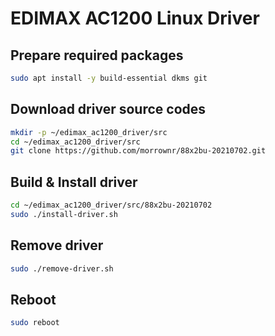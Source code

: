 # EDIMAX AC1200 Linux Driver

## Prepare required packages

```bash
sudo apt install -y build-essential dkms git 
```

## Download driver source codes
```bash
mkdir -p ~/edimax_ac1200_driver/src
cd ~/edimax_ac1200_driver/src
git clone https://github.com/morrownr/88x2bu-20210702.git
```

## Build & Install driver
```bash
cd ~/edimax_ac1200_driver/src/88x2bu-20210702
sudo ./install-driver.sh
```

## Remove driver
```bash
sudo ./remove-driver.sh
```

## Reboot
```bash
sudo reboot
```

